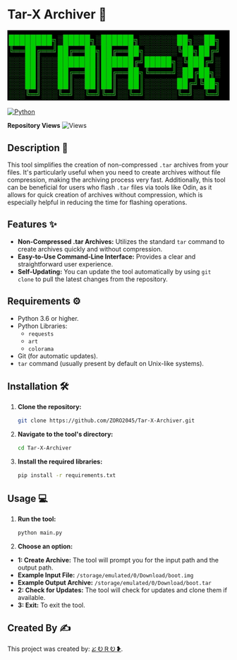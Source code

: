 # Tar-X Archiver  🚀

![banner](https://raw.githubusercontent.com/ZORO2045/Tar-X-Archiver/main/banner.jpg)

[![Python](https://img.shields.io/badge/Python-3.6+-blue?style=flat-square&logo=python)](https://www.python.org/)

**Repository Views** ![Views](https://profile-counter.glitch.me/Tar-X-Archiver/count.svg)

## Description 📝

This tool simplifies the creation of non-compressed `.tar` archives from your files. It's particularly useful when you need to create archives without file compression, making the archiving process very fast.  Additionally, this tool can be beneficial for users who flash `.tar` files via tools like Odin, as it allows for quick creation of archives without compression, which is especially helpful in reducing the time for flashing operations.

## Features ✨

*   **Non-Compressed .tar Archives:** Utilizes the standard `tar` command to create archives quickly and without compression.
*   **Easy-to-Use Command-Line Interface:** Provides a clear and straightforward user experience.
*   **Self-Updating:** You can update the tool automatically by using `git clone` to pull the latest changes from the repository.

## Requirements ⚙️

*   Python 3.6 or higher.
*   Python Libraries:
    *   `requests`
    *   `art`
    *   `colorama`
*   Git (for automatic updates).
*   `tar` command (usually present by default on Unix-like systems).

## Installation 🛠️

1.  **Clone the repository:**
    ```bash
    git clone https://github.com/ZORO2045/Tar-X-Archiver.git
    ```
2.  **Navigate to the tool's directory:**
    ```bash
    cd Tar-X-Archiver
    ```
3.  **Install the required libraries:**
    ```bash
    pip install -r requirements.txt
    ```

## Usage 💻

1.  **Run the tool:**
    ```bash
    python main.py
    ```
2.  **Choose an option:**
   *   **1: Create Archive:** The tool will prompt you for the input path and the output path.
   *   **Example Input File:** `/storage/emulated/0/Download/boot.img`
   *   **Example Output Archive:** `/storage/emulated/0/Download/boot.tar`
   *   **2: Check for Updates:** The tool will check for updates and clone them if available.
   *   **3: Exit:** To exit the tool.

## Created By ✍️

This project was created by: [ፚ Ꭷ Ꮢ Ꭷ ❥](https://t.me/ZORO2045).
